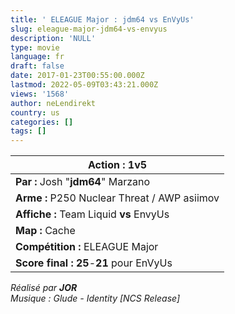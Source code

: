 ```yaml
---
title: ' ELEAGUE Major : jdm64 vs EnVyUs'
slug: eleague-major-jdm64-vs-envyus
description: 'NULL'
type: movie
language: fr
draft: false
date: 2017-01-23T00:55:00.000Z
lastmod: 2022-05-09T03:43:21.000Z
views: '1568'
author: neLendirekt
country: us
categories: []
tags: []
---
```

| **Action :** 1v5                             |
| -------------------------------------------- |
| **Par :** Josh "**jdm64**" Marzano           |
| **Arme :** P250 Nuclear Threat / AWP asiimov |
| **Affiche :** Team Liquid **vs** EnvyUs      |
| **Map :** Cache                              |
| **Compétition :** ELEAGUE Major              |
| **Score final : 25**\-**21** pour EnVyUs     |

  
_Réalisé par **JOR**_  
_Musique : Glude - Identity \[NCS Release\]_
